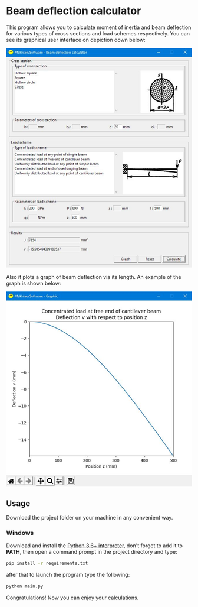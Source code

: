 # Beam deflection calculator

This program allows you to calculate moment of inertia and beam deflection for various types of cross sections and load schemes respectively. You can see its graphical user interface on depiction down below:

<img src="images/beam_deflection_calculator.jpg"><br/>

Also it plots a graph of beam deflection via its length. An example of the graph is shown below:

<img src="images/graphic.jpg"><br/>

## Usage

Download the project folder on your machine in any convenient way.

### Windows

Download and install the [Python 3.6+ interpreter](https://www.python.org/downloads/), don't forget to add it to **PATH**, then open a command prompt in the project directory and type:

```bash
pip install -r requirements.txt
```

after that to launch the program type the following:

```bash
python main.py
```

Congratulations! Now you can enjoy your calculations.